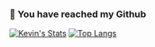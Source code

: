 ### 👋 You have reached my Github 

[![Kevin's Stats](https://github-readme-stats.vercel.app/api?username=kevin-hub&show_icons=true)](https://github.com/kevin-hub/github-readme-stats)
[![Top Langs](https://github-readme-stats.vercel.app/api/top-langs/?username=kevin-hub&hide=jupyter%20notebook,tex&langs_count=10&layout=compact)](https://github.com/kevin-hub/github-readme-stats)

<!--
**kevin-hub/kevin-hub** is a ✨ _special_ ✨ repository because its `README.md` (this file) appears on your GitHub profile.

Here are some ideas to get you started:

- 🔭 I’m currently working on ...
- 🌱 I’m currently learning ...
- 👯 I’m looking to collaborate on ...
- 🤔 I’m looking for help with ...
- 💬 Ask me about ...
- 📫 How to reach me: ...
- 😄 Pronouns: ...
- ⚡ Fun fact: ...
-->
